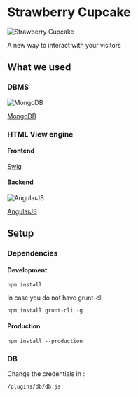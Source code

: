# Strawberry Cupcake

![Strawberry Cupcake](http://www.clker.com/cliparts/d/f/c/7/1369679903130847364713131973-illustration-of-a-cupcake-with-a-strawberry-on-top-th.png)

A new way to interact with your visitors

## What we used

### DBMS

![MongoDB](http://media.mongodb.org/logo-mongodb-header.png)

[MongoDB](http://www.mongodb.org/)

### HTML View engine

#### Frontend

[Swig](http://paularmstrong.github.io/swig/)

#### Backend

![AngularJS](https://angularjs.org/img/AngularJS-large.png)

[AngularJS](https://angularjs.org/)

## Setup

### Dependencies

#### Development

	npm install

In case you do not have grunt-cli

	npm install grunt-cli -g

#### Production

	npm install --production

### DB

Change the credentials in :

	/plugins/db/db.js
